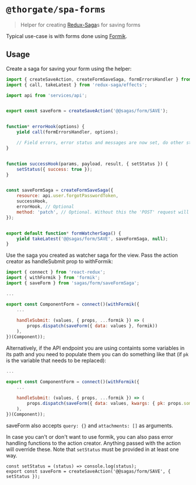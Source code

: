 # `@thorgate/spa-forms`

> Helper for creating [Redux-Saga](https://github.com/redux-saga/redux-saga)s for saving forms

Typical use-case is with forms done using [Formik](https://github.com/jaredpalmer/formik).

## Usage

Create a saga for saving your form using the helper:
```js
import { createSaveAction, createFormSaveSaga, formErrorsHandler } from '@thorgate/spa-forms';
import { call, takeLatest } from 'redux-saga/effects';

import api from 'services/api';


export const saveForm = createSaveAction('@@sagas/form/SAVE');


function* errorHook(options) {
    yield call(formErrorsHandler, options);

    // Field errors, error status and messages are now set, do other stuff here if necessary
}


function successHook(params, payload, result, { setStatus }) {
    setStatus({ success: true });
}


const saveFormSaga = createFormSaveSaga({
    resource: api.user.forgotPasswordToken,
    successHook,
    errorHook, // Optional
    method: 'patch', // Optional. Without this the 'POST' request will be made. Complete list of allowed values is fetch, head, options, post, patch, put, del.
});


export default function* formWatcherSaga() {
    yield takeLatest('@@sagas/form/SAVE', saveFormSaga, null);
}
```

Use the saga you created as watcher saga for the view. Pass the action creator as handleSubmit prop to withFormik:

```js
import { connect } from 'react-redux';
import { withFormik } from 'formik';
import { saveForm } from 'sagas/form/saveFormSaga';

...

export const ComponentForm = connect()(withFormik({
    ...
    
    handleSubmit: (values, { props, ...formik }) => (
        props.dispatch(saveForm({ data: values }, formik))
    ),
})(Component));

```

Alternatively, if the API endpoint you are using containts some variables in its path and you need to populate them you can do something like that (if `pk` is the variable that needs to be replaced):

```js
...

export const ComponentForm = connect()(withFormik({
    ...
    
    handleSubmit: (values, { props, ...formik }) => (
        props.dispatch(saveForm({ data: values, kwargs: { pk: props.somevalue } }, formik))
    ),
})(Component));

```

saveForm also accepts `query: {}` and `attachments: []` as arguments.


In case you can't or don't want to use formik, you can also pass error handling functions to the action creator. Anything passed with the action will override these. Note that `setStatus` must be provided in at least one way.

```
const setStatus = (status) => console.log(status);
export const saveForm = createSaveAction('@@sagas/form/SAVE', { setStatus });
```
